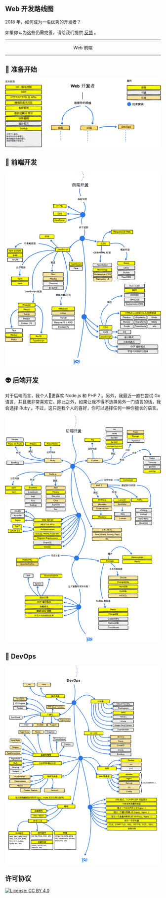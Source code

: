 ## Web 开发路线图

2018 年，如何成为一名优秀的开发者？

如果你认为这些仍需完善，请给我们提供 [反馈](https://github.com/oss-labs/developer-roadmap/issues/new) 。

***

<p align="center">Web 前端</p>

***


## 🚀 准备开始

![](project-files/intro-map.png)

## 🎨 前端开发

![](project-files/frontend-map.png)

## 👽 后端开发

对于后端而言，我个人更喜欢 Node.js 和 PHP 7 。另外，我最近一直在尝试 Go 语言，并且我非常喜欢它。除此之外，如果让我不得不选择另外一门语言的话，我会选择 Ruby 。不过，这只是我个人的喜好，你可以选择任何一种你擅长的语言。

![](project-files/backend-map.png)

## 👷 DevOps

![](project-files/devops-map.png)

## 许可协议

[![License: CC BY 4.0](https://img.shields.io/badge/License-CC%20BY%204.0-lightgrey.svg)](https://creativecommons.org/licenses/by/4.0/)
